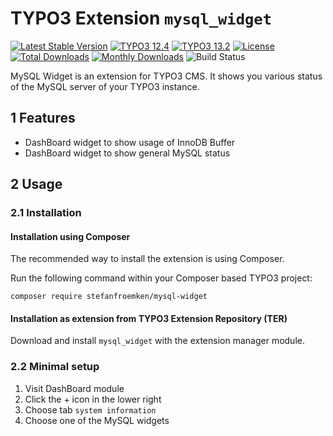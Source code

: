 # TYPO3 Extension `mysql_widget`

[![Latest Stable Version](https://poser.pugx.org/stefanfroemken/mysql-widget/v/stable.svg)](https://packagist.org/packages/stefanfroemken/mysql-widget)
[![TYPO3 12.4](https://img.shields.io/badge/TYPO3-12.4-green.svg)](https://get.typo3.org/version/12)
[![TYPO3 13.2](https://img.shields.io/badge/TYPO3-13.2-green.svg)](https://get.typo3.org/version/13)
[![License](https://poser.pugx.org/stefanfroemken/mysql-widget/license)](https://packagist.org/packages/stefanfroemken/mysql-widget)
[![Total Downloads](https://poser.pugx.org/stefanfroemken/mysql-widget/downloads.svg)](https://packagist.org/packages/stefanfroemken/mysql-widget)
[![Monthly Downloads](https://poser.pugx.org/stefanfroemken/mysql-widget/d/monthly)](https://packagist.org/packages/stefanfroemken/mysql-widget)
![Build Status](https://github.com/froemken/mysql_widget/actions/workflows/tests.yml/badge.svg)

MySQL Widget is an extension for TYPO3 CMS. It shows you various status of
the MySQL server of your TYPO3 instance.

## 1 Features

* DashBoard widget to show usage of InnoDB Buffer
* DashBoard widget to show general MySQL status

## 2 Usage

### 2.1 Installation

#### Installation using Composer

The recommended way to install the extension is using Composer.

Run the following command within your Composer based TYPO3 project:

```
composer require stefanfroemken/mysql-widget
```

#### Installation as extension from TYPO3 Extension Repository (TER)

Download and install `mysql_widget` with the extension manager module.

### 2.2 Minimal setup

1) Visit DashBoard module
2) Click the + icon in the lower right
3) Choose tab `system information`
4) Choose one of the MySQL widgets
